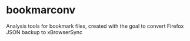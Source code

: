 # bookmarconv
Analysis tools for bookmark files, created with the goal to convert Firefox JSON backup to xBrowserSync
